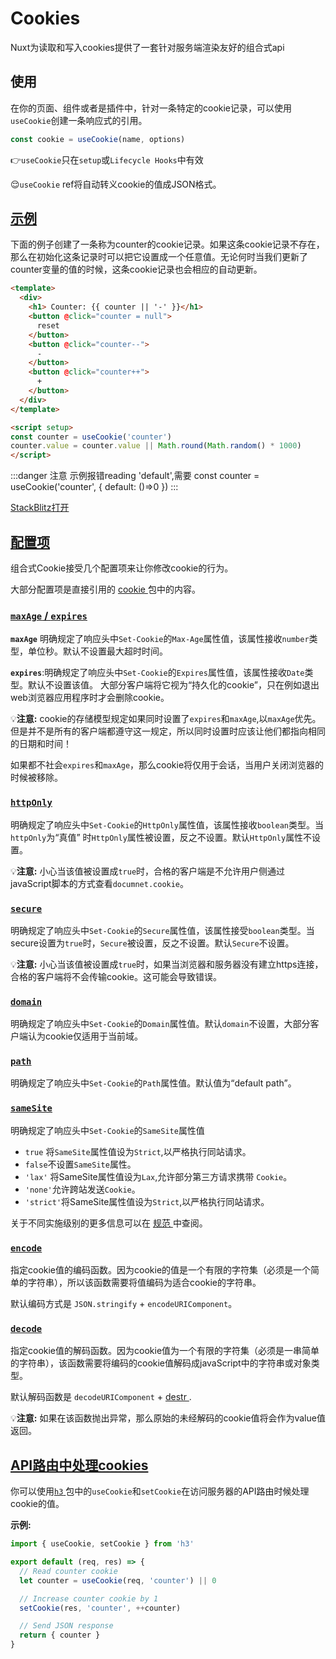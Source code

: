 # Cookies

Nuxt为读取和写入cookies提供了一套针对服务端渲染友好的组合式api

## 使用

在你的页面、组件或者是插件中，针对一条特定的cookie记录，可以使用`useCookie`创建一条响应式的引用。

```js
const cookie = useCookie(name, options)
```

👉`useCookie`只在`setup`或`Lifecycle Hooks`中有效

😌`useCookie` ref将自动转义cookie的值成JSON格式。

## [示例](https://v3.nuxtjs.org/docs/usage/cookies#example)

下面的例子创建了一条称为counter的cookie记录。如果这条cookie记录不存在，那么在初始化这条记录时可以把它设置成一个任意值。无论何时当我们更新了counter变量的值的时候，这条cookie记录也会相应的自动更新。

```html
<template>
  <div>
    <h1> Counter: {{ counter || '-' }}</h1>
    <button @click="counter = null">
      reset
    </button>
    <button @click="counter--">
      -
    </button>
    <button @click="counter++">
      +
    </button>
  </div>
</template>

<script setup>
const counter = useCookie('counter')
counter.value = counter.value || Math.round(Math.random() * 1000)
</script>
```

:::danger 注意
示例报错reading 'default',需要
const counter = useCookie('counter', {
    default: ()=>0
})
:::

[StackBlitz打开](https://stackblitz.com/github/nuxt/framework/tree/main/examples/use-cookie?terminal=dev)

## [配置项](https://v3.nuxtjs.org/docs/usage/cookies#options)

组合式Cookie接受几个配置项来让你修改cookie的行为。

大部分配置项是直接引用的 [cookie ](https://github.com/jshttp/cookie)包中的内容。

### [`maxAge` / `expires`](https://v3.nuxtjs.org/docs/usage/cookies#maxage--expires)

**`maxAge`** 明确规定了响应头中`Set-Cookie`的`Max-Age`属性值，该属性接收`number`类型，单位秒。默认不设置最大超时时间。

**`expires`**:明确规定了响应头中`Set-Cookie`的`Expires`属性值，该属性接收`Date`类型。默认不设置该值。 大部分客户端将它视为“持久化的cookie”，只在例如退出web浏览器应用程序时才会删除cookie。

💡**注意:** cookie的存储模型规定如果同时设置了`expires`和`maxAge`,以`maxAge`优先。但是并不是所有的客户端都遵守这一规定，所以同时设置时应该让他们都指向相同的日期和时间！

如果都不社会`expires`和`maxAge`，那么cookie将仅用于会话，当用户关闭浏览器的时候被移除。

### [`httpOnly`](https://v3.nuxtjs.org/docs/usage/cookies#httponly)

明确规定了响应头中`Set-Cookie`的`HttpOnly`属性值，该属性接收`boolean`类型。当`httpOnly`为“真值” 时`HttpOnly`属性被设置，反之不设置。默认`HttpOnly`属性不设置。

💡**注意:** 小心当该值被设置成`true`时，合格的客户端是不允许用户侧通过javaScript脚本的方式查看`documnet.cookie`。

### [`secure`](https://v3.nuxtjs.org/docs/usage/cookies#secure)

明确规定了响应头中`Set-Cookie`的`Secure`属性值，该属性接受`boolean`类型。当secure设置为`true`时，`Secure`被设置，反之不设置。默认`Secure`不设置。

💡**注意:** 小心当该值被设置成`true`时，如果当浏览器和服务器没有建立https连接，合格的客户端将不会传输cookie。这可能会导致错误。

### [`domain`](https://v3.nuxtjs.org/docs/usage/cookies#domain)

明确规定了响应头中`Set-Cookie`的`Domain`属性值。默认`domain`不设置，大部分客户端认为cookie仅适用于当前域。

### [`path`](https://v3.nuxtjs.org/docs/usage/cookies#path)

明确规定了响应头中`Set-Cookie`的`Path`属性值。默认值为“default path”。

### [`sameSite`](https://v3.nuxtjs.org/docs/usage/cookies#samesite)

明确规定了响应头中`Set-Cookie`的`SameSite`属性值

- `true` 将`SameSite`属性值设为`Strict`,以严格执行同站请求。
- `false`不设置`SameSite`属性。
- `'lax'` 将SameSite属性值设为`Lax`,允许部分第三方请求携带 `Cookie`。
- `'none'`允许跨站发送`Cookie`。
- `'strict'`将SameSite属性值设为`Strict`,以严格执行同站请求。

关于不同实施级别的更多信息可以在 [规范 ](https://tools.ietf.org/html/draft-ietf-httpbis-rfc6265bis-03#section-4.1.2.7)中查阅。

### [`encode`](https://v3.nuxtjs.org/docs/usage/cookies#encode)

指定cookie值的编码函数。因为cookie的值是一个有限的字符集（必须是一个简单的字符串），所以该函数需要将值编码为适合cookie的字符串。

默认编码方式是 `JSON.stringify` + `encodeURIComponent`。

### [`decode`](https://v3.nuxtjs.org/docs/usage/cookies#decode)

指定cookie值的解码函数。因为cookie值为一个有限的字符集（必须是一串简单的字符串），该函数需要将编码的cookie值解码成javaScript中的字符串或对象类型。

默认解码函数是 `decodeURIComponent` + [destr ](https://github.com/unjs/destr).

💡**注意:** 如果在该函数抛出异常，那么原始的未经解码的cookie值将会作为value值返回。

## [API路由中处理cookies](https://v3.nuxtjs.org/docs/usage/cookies#handling-cookies-in-api-routes)

你可以使用[`h3` ](https://github.com/unjs/h3)包中的`useCookie`和`setCookie`在访问服务器的API路由时候处理cookie的值。

**示例:**

```js
import { useCookie, setCookie } from 'h3'

export default (req, res) => {
  // Read counter cookie
  let counter = useCookie(req, 'counter') || 0

  // Increase counter cookie by 1
  setCookie(res, 'counter', ++counter)

  // Send JSON response
  return { counter }
}
```